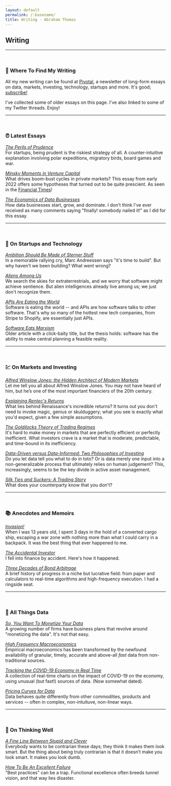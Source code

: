 ```yaml
---
layout: default
permalink: /:basename/
title: Writing · Abraham Thomas
---
```


## Writing

----

<br/>


### 🧭 Where To Find My Writing

All my new writing can be found at [Pivotal](https://pivotal.substack.com/about), a newsletter of long-form essays on data, markets, investing, technology, startups and more.  It's good; [subscribe!](https://pivotal.substack.com/about)

I've collected some of older essays on this page. I've also linked to some of my Twitter threads.  Enjoy! 


----

<br/>

### ⏰ Latest Essays 

*[The Perils of Prudence](https://pivotal.substack.com/p/the-perils-of-prudence)*  
For startups, being prudent is the riskiest strategy of all.  A counter-intuitive explanation involving polar expeditions, migratory birds, board games and war.

*[Minsky Moments in Venture Capital](https://pivotal.substack.com/p/minsky-moments-in-venture-capital)*  
What drives boom-bust cycles in private markets?  This essay from early 2022 offers some hypotheses that  turned out to be quite prescient.  As seen in the [Financial Times](https://www.ft.com/content/077de7e3-e4e3-49d5-8a76-3cbbc4f492f5)!

*[The Economics of Data Businesses](https://pivotal.substack.com/p/economics-of-data-biz)*  
How data businesses start, grow, and dominate. I don't think I've ever received as many comments saying "finally! somebody nailed it!" as I did for this essay.


----

<br/>

### 📡 On Startups and Technology

*[Ambition Should Be Made of Sterner Stuff](/sterner-stuff)*  
In a memorable rallying cry, Marc Andreessen says "it's time to build".  But why haven't we been building?  What went wrong?

*[Aliens Among Us](/aliens)*  
We search the skies for extraterrestrials, and we worry that software might achieve sentience.  But alien intelligences already live among us; we just don't recognize them.


*[APIs Are Eating the World](/APIs-are-eating-the-world)*  
Software is eating the world -- and APIs are how software talks to other software. That's why so many of the hottest new tech companies, from Stripe to Shopify, are essentially just APIs.

*[Software Eats Marxism](/software-eats-marxism)*  
Older article with a click-baity title, but the thesis holds: software has the ability to make central planning a feasible reality. 

----

<br/>

### 💹 On Markets and Investing

*[Alfred Winslow Jones: the Hidden Architect of Modern Markets](/alfred-winslow-jones)*  
Let me tell you all about Alfred Winslow Jones. You may not have heard of him, but he’s one of the most important financiers of the 20th century.

*[Explaining Rentec's Returns](/rentecs-returns)*  
What lies behind Renaissance's incredible returns? It turns out you don't need to invoke magic, genius or skulduggery; what you see is exactly what you'd expect, given a few simple assumptions.


*[The Goldilocks Theory of Trading Regimes](/two-extremes-of-market-efficiency)*  
It's hard to make money in markets that are perfectly efficient or perfectly inefficient.  What investors crave is a market that is moderate, predictable, and time-bound in its inefficiency.

*[Data-Driven versus Data-Informed: Two Philosophies of Investing](/data-driven-data-informed)*  
Do you let data tell you what to do in toto?  Or is data merely one input into a non-generalizable process that ultimately relies on human judgement?  This, increasingly, seems to be the key divide in active asset management. 

*[Silk Ties and Suckers: A Trading Story](/silk-ties)*  
What does your counterparty know that you don't?


----

<br/>

### 📚 Anecdotes and Memoirs

*[Invasion!](/invasion)*  
When I was 13 years old, I spent 3 days in the hold of a converted cargo ship, escaping a war zone with nothing more than what I could carry in a backpack. It was the best thing that ever happened to me.  

*[The Accidental Investor](/the-accidental-investor)*  
I fell into finance by accident. Here's how it happened. 

*[Three Decades of Bond Arbitrage](/bond-arbitrage)*  
A brief history of progress in a niche but lucrative field: from paper and calculators to real-time algorithms and high-frequency execution.  I had a ringside seat.


----

<br/>

### 📀 All Things Data

*[So, You Want To Monetize Your Data](/so-you-want-to-monetize-your-data)*  
A growing number of firms have business plans that revolve around "monetizing the data".  It's not that easy. 

*[High Frequency Macroeconomics](/covid-19-and-high-frequency-macro)*  
Empirical macroeconomics has been transformed by the newfound availability of granular, timely, accurate and above-all *fast* data from non-traditional sources.

*[Tracking the COVID-19 Economy in Real Time](/covid-19-and-the-economy)*  
A collection of real-time charts on the impact of COVID-19 on the economy, using unusual (but fast!) sources of data.  (Now somewhat dated).

*[Pricing Curves for Data](/data-pricing-curves)*  
Data behaves quite differently from other commodities, products and services -- often in complex, non-intuituve, non-linear ways. 


----

<br/>

### 🧠 On Thinking Well


*[A Fine Line Between Stupid and Clever](/a-fine-line-between-stupid-and-clever)*  
Everybody wants to be contrarian these days; they think it makes them look smart. But the thing about being truly contrarian is that it doesn’t make you look smart. It makes you look dumb.


*[How To Be An Excellent Failure](/failure-modes)*  
"Best practices" can be a trap. Functional excellence often breeds tunnel vision, and that way lies disaster.

<br/>
<br/>
<br/>


<!--

*[Disney, Amazon, and COVID as a Quant Factor](/amazon-disney-covid)*  
Companies, sectors and regions are disparately impacted by COVID, suggesting the emergence of what quants call a new "factor" in market dynamics, akin to value, growth and momentum.


*[Viral Dominos and Data Visions](/a-data-framework-for-covid-19)*  
How do you fit a flood of (often contradictory) information into a coherent view of the world? A framework for thinking about COVID-19.

*[A Tale of Two Marketplaces: ICE and eBay](/why-might-ice-bid-for-ebay)*  
Markets are agog with an unlikely merger rumour: ICE and eBay.  Why might this make sense?  I have thoughts.

-->




<!--
* [Looking Back, Looking Forward](/looking-back-looking-forward) 

* [Investing for Non-Professionals](/investing-for-non-professionals)  

*Guides*  
[14 Days in Japan]()  
[Resources for Startup Founders](asdf)  
[Euro Board Games](sdfa)  
[The Well-Equipped Kitchen](sdf)  

*Book Reviews*  
A Time of Gifts   
The Man Who Knew Infinity  
The Worst Journey in the World  
Cosmos  
Empires of the Word  



*Essays*  
[APIs Are Eating the World](APIs-are-eating-the-world)  
[Being Contrarian Has To Hurt](a-fine-line-between-stupid-and-clever)  
[Data-Driven Versus Data-Informed](data-driven-data-informed)  
[A Data Framework for COVID-19](a-data-framework-for-covid-19)  
[Looking Back, Looking Forward](looking-back-looking-forward)  
[Sterner Stuff](sterner-stuff)  
[A Tale of Two Marketplaces: ICE and eBay](why-might-ice-bid-for-ebay)  
[Two Extremes of Market Efficiency](two-extremes-of-market-efficiency)  
[When Excellence Fails](when-excellence-fails)  

*Threads*  
[Aliens](aliens)  
[Alfred Winslow Jones](alfred-winslow-jones)  
[Bond Arbitrage](bond-arbitrage)  
[Disney and Amazon](amazon-disney-covid)  
[Invasion!](invasion)  
[Failure Modes](failure-modes)  
[Silk Ties](silk-ties)  
[Software Eats Marxism](software-eats-marxism)  

-->


<!--
*Twitter Hits*  
[Invasion!](https://twitter.com/athomasq/status/1289957976749428740)  
[Alfred Winslow Jones](https://twitter.com/athomasq/status/1270765150367363072)  
[Failure Modes](https://twitter.com/athomasq/status/1215685984685383681)
-->


<!--
*Fiction*  
[The Final Solution](asdf)  
-->